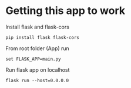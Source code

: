 # Getting this app to work

Install flask and flask-cors

``pip install flask flask-cors``

From root folder (App) run

``set FLASK_APP=main.py``

Run flask app on localhost

``flask run --host=0.0.0.0``